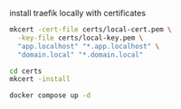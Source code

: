 install traefik locally with certificates

```sh
mkcert -cert-file certs/local-cert.pem \
  -key-file certs/local-key.pem \
  "app.localhost" "*.app.localhost" \
  "domain.local" "*.domain.local"

cd certs
mkcert -install

docker compose up -d 
```

